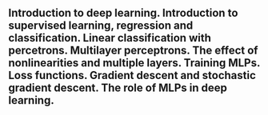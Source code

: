 ## Introduction to deep learning. Introduction to supervised learning, regression and classification. Linear classification with percetrons. Multilayer perceptrons. The effect of nonlinearities and multiple layers. Training MLPs. Loss functions. Gradient descent and stochastic gradient descent. The role of MLPs in deep learning.
